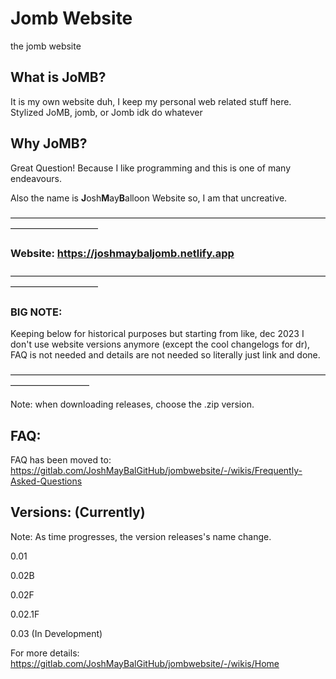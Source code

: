 # Jomb Website
the jomb website

## What is JoMB? 
It is my own website duh, I keep my personal web related stuff here. Stylized JoMB, jomb, or Jomb idk do whatever

## Why JoMB?
Great Question! Because I like programming and this is one of many endeavours. 

Also the name is **J**osh**M**ay**B**alloon Website so, I am that uncreative.

——————————————————————————————————————————————

### Website: https://joshmaybaljomb.netlify.app

——————————————————————————————————————————————

### BIG NOTE:

Keeping below for historical purposes but starting from like, dec 2023 I don't use website versions anymore (except the cool changelogs for dr), FAQ is not needed and
details are not needed so literally just link and done.

—————————————————————————————————————————————

Note: when downloading releases, choose the .zip version.

## FAQ:

FAQ has been moved to: https://gitlab.com/JoshMayBalGitHub/jombwebsite/-/wikis/Frequently-Asked-Questions

## Versions: (Currently)

Note: As time progresses, the version releases's name change.

0.01

0.02B

0.02F

0.02.1F

0.03 (In Development)

For more details: https://gitlab.com/JoshMayBalGitHub/jombwebsite/-/wikis/Home
